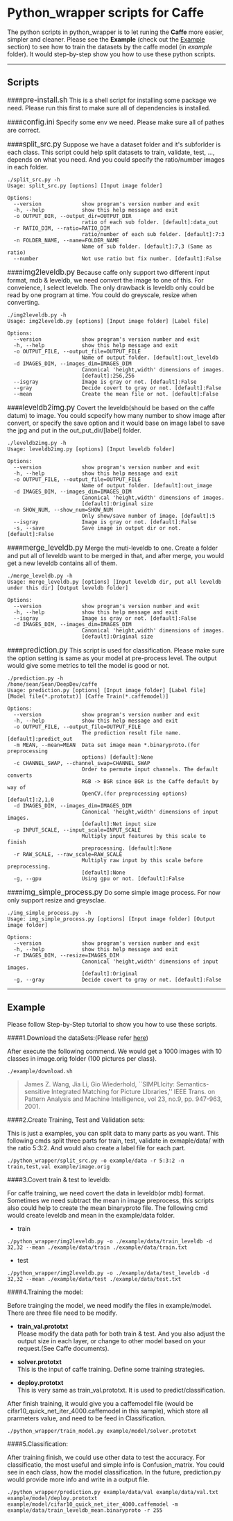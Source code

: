 Python_wrapper scripts for Caffe
===========================

The python scripts in python_wrapper is to let runing the **Caffe** more easier, simpler and cleaner. Please see the **Example** (check out the [Example](#Example) section) to see how to train the datasets by the caffe model (in *example* folder). It would step-by-step show you how to use these python scripts.    

----------

Scripts
-------------------
####<big>pre-install.sh</big>
This is a shell script for installing some package we need. Please run this first to make sure all of dependencies is installed.

####<big>config.ini</big>
Specify some env we need. Please make sure all of pathes are correct.

####<big>split_src.py</big>
Suppose we have a dataset folder and it's subforlder is each class. This script could help split datasets to train, validate, test, ..., depends on what you need. And you could specify the ratio/number images in each folder.

```
./split_src.py -h
Usage: split_src.py [options] [Input image folder]

Options:
  --version             show program's version number and exit
  -h, --help            show this help message and exit
  -o OUTPUT_DIR, --output_dir=OUTPUT_DIR
                        ratio of each sub folder. [default]:data_out
  -r RATIO_DIM, --ratio=RATIO_DIM
                        ratio/number of each sub folder. [default]:7:3
  -n FOLDER_NAME, --name=FOLDER_NAME
                        Name of sub folder. [default]:7,3 (Same as ratio)
  --number              Not use ratio but fix number. [default]:False
```

####<big>img2leveldb.py</big>
Because caffe only support two different input format, mdb & leveldb, we need convert the image to one of this. For conveience, I select leveldb. The only drawback is leveldb only could be read by one program at time. You could do greyscale, resize when converting. 

```
./img2leveldb.py -h
Usage: img2leveldb.py [options] [Input image folder] [Label file]

Options:
  --version             show program's version number and exit
  -h, --help            show this help message and exit
  -o OUTPUT_FILE, --output_file=OUTPUT_FILE
                        Name of output folder. [default]:out_leveldb
  -d IMAGES_DIM, --images_dim=IMAGES_DIM
                        Canonical 'height,width' dimensions of images.
                        [default]:256,256
  --isgray              Image is gray or not. [default]:False
  --gray                Decide covert to gray or not. [default]:False
  --mean                Create the mean file or not. [default]:False
```

####<big>leveldb2img.py</big>
Covert the leveldb(should be based on the caffe datum) to image. You could scpecify how many number to show image after convert, or specify the save option and it would base on image label to save the jpg and put in the out_put_dir/[label] folder.

```
./leveldb2img.py -h
Usage: leveldb2img.py [options] [Input leveldb folder]

Options:
  --version             show program's version number and exit
  -h, --help            show this help message and exit
  -o OUTPUT_FILE, --output_file=OUTPUT_FILE
                        Name of output folder. [default]:out_image
  -d IMAGES_DIM, --images_dim=IMAGES_DIM
                        Canonical 'height,width' dimensions of images.
                        [default]:Original size
  -n SHOW_NUM, --show_num=SHOW_NUM
                        Only show/save number of image. [default]:5
  --isgray              Image is gray or not. [default]:False
  -s, --save            Save image in output dir or not. [default]:False
```

####<big>merge_leveldb.py</big>
Merge the muti-leveldb to one. Create a folder and put all of leveldb want to be merged in that, and after merge, you would get a new leveldb contains all of them.

```
./merge_leveldb.py -h
Usage: merge_leveldb.py [options] [Input leveldb dir, put all leveldb under this dir] [Output leveldb folder]

Options:
  --version             show program's version number and exit
  -h, --help            show this help message and exit
  --isgray              Image is gray or not. [default]:False
  -d IMAGES_DIM, --images_dim=IMAGES_DIM
                        Canonical 'height,width' dimensions of images.
                        [default]:Original size
```

####<big>prediction.py</big>
This script is used for classification. Please make sure the option setting is same as your model at pre-process level. The output would give some metrics to tell the model is good or not.

```
./prediction.py -h
/home/sean/Sean/DeepDev/caffe
Usage: prediction.py [options] [Input image folder] [Label file] [Model file(*.prototxt)] [Caffe Train(*.caffemodel)]

Options:
  --version             show program's version number and exit
  -h, --help            show this help message and exit
  -o OUTPUT_FILE, --output_file=OUTPUT_FILE
                        The prediction result file name. [default]:predict_out
  -m MEAN, --mean=MEAN  Data set image mean *.binaryproto.(for preprocessing
                        options) [default]:None
  -c CHANNEL_SWAP, --channel_swap=CHANNEL_SWAP
                        Order to permute input channels. The default converts
                        RGB -> BGR since BGR is the Caffe default by way of
                        OpenCV.(for preprocessing options) [default]:2,1,0
  -d IMAGES_DIM, --images_dim=IMAGES_DIM
                        Canonical 'height,width' dimensions of input images.
                        [default]:Net input size
  -p INPUT_SCALE, --input_scale=INPUT_SCALE
                        Multiply input features by this scale to finish
                        preprocessing. [default]:None
  -r RAW_SCALE, --raw_scale=RAW_SCALE
                        Multiply raw input by this scale before preprocessing.
                        [default]:None
  -g, --gpu             Using gpu or not. [default]:False

```

####<big>img_simple_process.py</big>
Do some simple image process. For now only support resize and greysclae.

```
./img_simple_process.py  -h
Usage: img_simple_process.py [options] [Input image folder] [Output image folder]

Options:
  --version             show program's version number and exit
  -h, --help            show this help message and exit
  -r IMAGES_DIM, --resize=IMAGES_DIM
                        Canonical 'height,width' dimensions of input images.
                        [default]:Original
  -g, --gray            Decide covert to gray or not. [default]:False

```

----------

<a id="Example"></a>Example
-------------------
Please follow Step-by-Step tutorial to show you how to use these scripts.

####1.Download the dataSets:(Please refer [here](http://wang.ist.psu.edu/docs/related/))

After execute the following commend. We would get a 1000 images with 10 classes in image.orig folder (100 pictures per class).

```
./example/download.sh
```

>James Z. Wang, Jia Li, Gio Wiederhold, ``SIMPLIcity: Semantics-sensitive Integrated Matching for Picture LIbraries,'' IEEE Trans. on Pattern Analysis and Machine Intelligence, vol 23, no.9, pp. 947-963, 2001.

####2.Create Training, Test and Validation sets:

This is just a examples, you can split data to many parts as you want. This following cmds split three parts for train, test, validate in exmaple/data/ with the ratio 5:3:2. And would also create a label file for each part.

```
./python_wrapper/split_src.py -o example/data -r 5:3:2 -n train,test,val example/image.orig
```

####3.Covert train & test to leveldb:

For caffe training, we need covert the data in leveldb(or mdb) format. Sometimes we need subtract the mean in image preprocess, this scripts also could help to create the mean binaryproto file. The following cmd would create leveldb and mean in the example/data folder.

- train

```
./python_wrapper/img2leveldb.py -o ./example/data/train_leveldb -d 32,32 --mean ./example/data/train ./example/data/train.txt
```

- test

```
./python_wrapper/img2leveldb.py -o ./example/data/test_leveldb -d 32,32 --mean ./example/data/test ./example/data/test.txt
```

####4.Training the model:

Before trainging the model, we need modify the files in example/model. There are three file need to be modify.

  - **train_val.prototxt**  
    Please modify the data path for both train & test. And you also adjust the output size in each layer, or change to other model based on your request.(See Caffe documents).

  - **solver.prototxt**  
    This is the input of caffe training. Define some training strategies.
       
  - **deploy.prototxt**  
    This is very same as train_val.prototxt. It is used to predict/classification.

After finish training, it would give you a caffemodel file (would be cifar10_quick_net_iter_4000.caffemodel in this sample), which store all prarmeters value, and need to be feed in Classification.

```
./python_wrapper/train_model.py example/model/solver.prototxt
```

####5.Classification:

After training finish, we could use other data to test the accuracy. For classificatio, the most useful and simple info is Confusion_matrix. You could see in each class, how the model classification. In the future, prediction.py would provide more info and write in a output file.

```
./python_wrapper/prediction.py example/data/val example/data/val.txt example/model/deploy.prototxt example/model/cifar10_quick_net_iter_4000.caffemodel -m example/data/train_leveldb_mean.binaryproto -r 255
```
